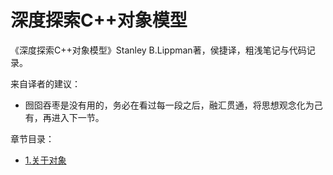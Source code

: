 # 深度探索C++对象模型

《深度探索C++对象模型》Stanley B.Lippman著，侯捷译，粗浅笔记与代码记录。


来自译者的建议：
- 囫囵吞枣是没有用的，务必在看过每一段之后，融汇贯通，将思想观念化为己有，再进入下一节。


章节目录：
- [1.关于对象](1Object)
